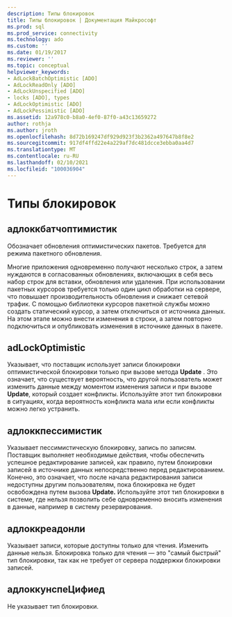 ```yaml
---
description: Типы блокировок
title: Типы блокировок | Документация Майкрософт
ms.prod: sql
ms.prod_service: connectivity
ms.technology: ado
ms.custom: ''
ms.date: 01/19/2017
ms.reviewer: ''
ms.topic: conceptual
helpviewer_keywords:
- AdLockBatchOptimistic [ADO]
- AdLockReadOnly [ADO]
- AdLockUnspecified [ADO]
- locks [ADO], types
- AdLockOptimistic [ADO]
- AdLockPessimistic [ADO]
ms.assetid: 12a978c0-b8a0-4ef0-87f0-a43c13659272
author: rothja
ms.author: jroth
ms.openlocfilehash: 8d72b169247df929d923f3b2362a497647b8f8e2
ms.sourcegitcommit: 917df4ffd22e4a229af7dc481dcce3ebba0aa4d7
ms.translationtype: MT
ms.contentlocale: ru-RU
ms.lasthandoff: 02/10/2021
ms.locfileid: "100036904"
---
```

# <a name="types-of-locks"></a>Типы блокировок
## <a name="adlockbatchoptimistic"></a>адлоккбатчоптимистик  
 Обозначает обновления оптимистических пакетов. Требуется для режима пакетного обновления.  
  
 Многие приложения одновременно получают несколько строк, а затем нуждаются в согласованных обновлениях, включающих в себя весь набор строк для вставки, обновления или удаления. При использовании пакетных курсоров требуется только один цикл обработки на сервере, что повышает производительность обновления и снижает сетевой трафик. С помощью библиотеки курсоров пакетной службы можно создать статический курсор, а затем отключиться от источника данных. На этом этапе можно внести изменения в строки, а затем повторно подключиться и опубликовать изменения в источнике данных в пакете.  
  
## <a name="adlockoptimistic"></a>adLockOptimistic  
 Указывает, что поставщик использует записи блокировки оптимистической блокировки только при вызове метода **Update** . Это означает, что существует вероятность, что другой пользователь может изменить данные между моментом изменения записи и при вызове **Update**, который создает конфликты. Используйте этот тип блокировки в ситуациях, когда вероятность конфликта мала или если конфликты можно легко устранить.  
  
## <a name="adlockpessimistic"></a>адлоккпессимистик  
 Указывает пессимистическую блокировку, запись по записям. Поставщик выполняет необходимые действия, чтобы обеспечить успешное редактирование записей, как правило, путем блокировки записей в источнике данных непосредственно перед редактированием. Конечно, это означает, что после начала редактирования записи недоступны другим пользователям, пока блокировка не будет освобождена путем вызова **Update.** Используйте этот тип блокировки в системе, где нельзя позволить себе одновременно вносить изменения в данные, например в систему резервирования.  
  
## <a name="adlockreadonly"></a>адлоккреадонли  
 Указывает записи, которые доступны только для чтения. Изменить данные нельзя. Блокировка только для чтения — это "самый быстрый" тип блокировки, так как не требует от сервера поддержки блокировки записей.  
  
## <a name="adlockunspecified"></a>адлоккунспеЦифиед  
 Не указывает тип блокировки.
